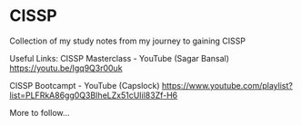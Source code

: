 # CISSP
Collection of my study notes from my journey to gaining CISSP

Useful Links:
CISSP Masterclass - YouTube (Sagar Bansal)
https://youtu.be/Igq9Q3r00uk

CISSP Bootcampt - YouTube (Capslock)
https://www.youtube.com/playlist?list=PLFRkA86gg0Q3BIheLZx51cUIil83Zf-H6

More to follow...
